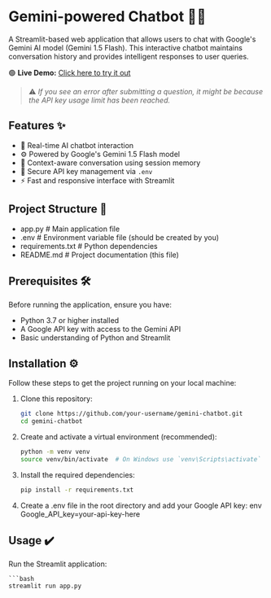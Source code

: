 # Gemini-powered Chatbot 🤖💬

A Streamlit-based web application that allows users to chat with Google's Gemini AI model (Gemini 1.5 Flash). This interactive chatbot maintains conversation history and provides intelligent responses to user queries.

🟢 **Live Demo:** [Click here to try it out](https://building-chatbot-sus.streamlit.app/)  
> ⚠️ *If you see an error after submitting a question, it might be because the API key usage limit has been reached.*

## Features ✨

- 💬 Real-time AI chatbot interaction
- ⚙️ Powered by Google's Gemini 1.5 Flash model
- 🧠 Context-aware conversation using session memory
- 🔐 Secure API key management via `.env`
- ⚡ Fast and responsive interface with Streamlit

## Project Structure 📁

- app.py # Main application file
- .env # Environment variable file (should be created by you)
- requirements.txt # Python dependencies
- README.md # Project documentation (this file)

## Prerequisites 🛠️

Before running the application, ensure you have:

- Python 3.7 or higher installed
- A Google API key with access to the Gemini API
- Basic understanding of Python and Streamlit

## Installation ⚙️

Follow these steps to get the project running on your local machine:

1. Clone this repository:
   ```bash
   git clone https://github.com/your-username/gemini-chatbot.git
   cd gemini-chatbot

2. Create and activate a virtual environment (recommended):
    ```bash
    python -m venv venv
    source venv/bin/activate  # On Windows use `venv\Scripts\activate`

3. Install the required dependencies:

    ```bash
    pip install -r requirements.txt

4. Create a .env file in the root directory and add your Google API key:
    env
    Google_API_key=your-api-key-here

## Usage ✔️
Run the Streamlit application:

    ```bash
    streamlit run app.py